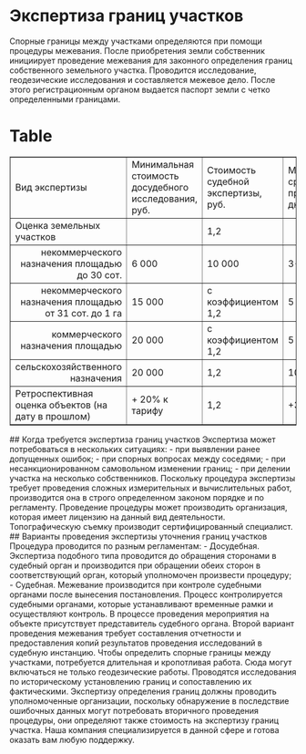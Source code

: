 # Экспертиза границ участков
Спорные границы между участками определяются при помощи процедуры межевания. После приобретения земли собственник инициирует проведение межевания для законного определения границ собственного земельного участка. Проводится исследование, геодезические исследования и составляется межевое дело. После этого регистрационным органом выдается паспорт земли с четко определенными границами.
# Table
<table border="1" cellpadding="0" cellspacing="0" class="price-list">
<tbody>
<tr class="table-header_blue">
<td>Вид экспертизы</td>
<td>Минимальная стоимость досудебного исследования, руб.</td>
<td>Стоимость судебной экспертизы, руб.</td>
<td>Минимальный срок проведения, дн.</td>
</tr>
<tr>
<td>Оценка земельных участков</td>
<td> </td>
<td>1,2</td>
<td> </td>
</tr>
<tr>
<td style="text-align:right">некоммерческого назначения площадью до 30 сот.</td>
<td>6 000</td>
<td>10 000</td>
<td>3-5</td>
</tr>
<tr>
<td style="text-align:right">некоммерческого назначения площадью от 31 сот. до 1 га</td>
<td>15 000</td>
<td>с коэффициентом 1,2</td>
<td>5</td>
</tr>
<tr>
<td style="text-align:right">коммерческого назначения площадью</td>
<td>20 000</td>
<td>с коэффициентом 1,2</td>
<td>5</td>
</tr>
<tr>
<td style="text-align:right">сельскохозяйственного назначения</td>
<td>20 000</td>
<td>1,2</td>
<td>10</td>
</tr>
<tr>
<td>Ретроспективная оценка объектов (на дату в прошлом)</td>
<td>+ 20% к тарифу</td>
<td>1,2</td>
<td>+3</td>
</tr>
</tbody>
</table>
## Когда требуется экспертиза границ участков
Экспертиза может потребоваться в нескольких ситуациях:
- при выявлении ранее допущенных ошибок;
- при спорных вопросах между соседями;
- при несанкционированном самовольном изменении границ;
- при делении участка на несколько собственников.
Поскольку процедура экспертизы требует проведения сложных измерительных и вычислительных работ, производится она в строго определенном законом порядке и по регламенту. Проведение процедуры может производить организация, которая имеет лицензию на данный вид деятельности. Топографическую съемку производит сертифицированный специалист.
## Варианты проведения экспертизы уточнения границ участков
Процедура проводится по разным регламентам:
- Досудебная. Экспертиза подобного типа проводится до обращения сторонами в судебный орган и производится при обращении обеих сторон в соответствующий орган, который уполномочен произвести процедуру;
- Судебная. Межевание производится при контроле судебными органами после вынесения постановления. Процесс контролируется судебными органами, которые устанавливают временные рамки и осуществляют контроль. В процессе проведения мероприятия на объекте присутствует представитель судебного органа.
Второй вариант проведения межевания требует составления отчетности и предоставления копий результатов проведения исследований в судебную инстанцию.
Чтобы определить спорные границы между участками, потребуется длительная и кропотливая работа. Сюда могут включаться не только геодезические работы. Проводятся исследования по историческому установлению границ и сопоставлению их фактическими.
Экспертизу определения границ должны проводить уполномоченные организации, поскольку обнаружение в последствие ошибочных данных могут потребовать вторичного проведения процедуры, они определяют также стоимость на экспертизу границ участка.
Наша компания специализируется в данной сфере и готова оказать вам любую поддержку.